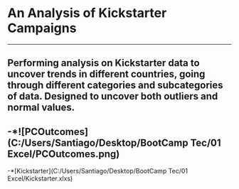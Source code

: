# An Analysis of Kickstarter Campaigns
---
Performing analysis on Kickstarter data to uncover trends in different countries, going through different categories and subcategories of data. Designed to uncover both outliers and normal values.
---
-*![PCOutcomes](C:/Users/Santiago/Desktop/BootCamp Tec/01 Excel/PCOutcomes.png)
---
-*[Kickstarter](C:/Users/Santiago/Desktop/BootCamp Tec/01 Excel/Kickstarter.xlxs)
